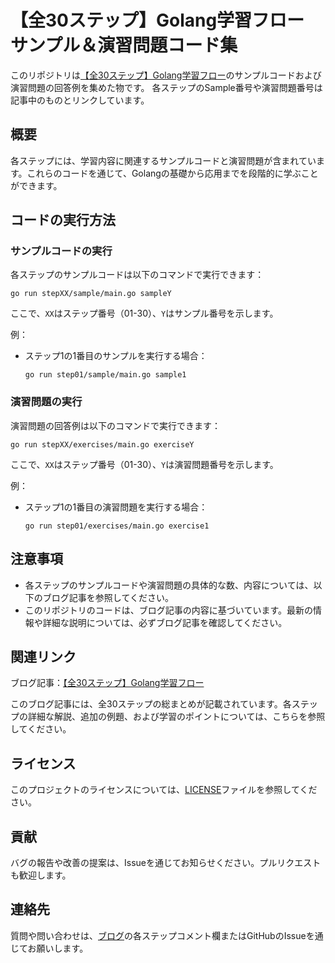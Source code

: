 # 【全30ステップ】Golang学習フロー サンプル＆演習問題コード集

このリポジトリは[【全30ステップ】Golang学習フロー](https://strong-engineer.com/golang/30-step-golang-programming-study/)のサンプルコードおよび演習問題の回答例を集めた物です。
各ステップのSample番号や演習問題番号は記事中のものとリンクしています。

## 概要

各ステップには、学習内容に関連するサンプルコードと演習問題が含まれています。これらのコードを通じて、Golangの基礎から応用までを段階的に学ぶことができます。

## コードの実行方法

### サンプルコードの実行

各ステップのサンプルコードは以下のコマンドで実行できます：

```
go run stepXX/sample/main.go sampleY
```

ここで、`XX`はステップ番号（01-30）、`Y`はサンプル番号を示します。

例：
- ステップ1の1番目のサンプルを実行する場合：
  ```
  go run step01/sample/main.go sample1
  ```

### 演習問題の実行

演習問題の回答例は以下のコマンドで実行できます：

```
go run stepXX/exercises/main.go exerciseY
```

ここで、`XX`はステップ番号（01-30）、`Y`は演習問題番号を示します。

例：
- ステップ1の1番目の演習問題を実行する場合：
  ```
  go run step01/exercises/main.go exercise1
  ```

## 注意事項

- 各ステップのサンプルコードや演習問題の具体的な数、内容については、以下のブログ記事を参照してください。
- このリポジトリのコードは、ブログ記事の内容に基づいています。最新の情報や詳細な説明については、必ずブログ記事を確認してください。

## 関連リンク

ブログ記事：[【全30ステップ】Golang学習フロー](https://strong-engineer.com/golang/30-step-golang-programming-study/)

このブログ記事には、全30ステップの総まとめが記載されています。各ステップの詳細な解説、追加の例題、および学習のポイントについては、こちらを参照してください。

## ライセンス

このプロジェクトのライセンスについては、[LICENSE](LICENSE)ファイルを参照してください。

## 貢献

バグの報告や改善の提案は、Issueを通じてお知らせください。プルリクエストも歓迎します。

## 連絡先

質問や問い合わせは、[ブログ](https://strong-engineer.com)の各ステップコメント欄またはGitHubのIssueを通じてお願いします。